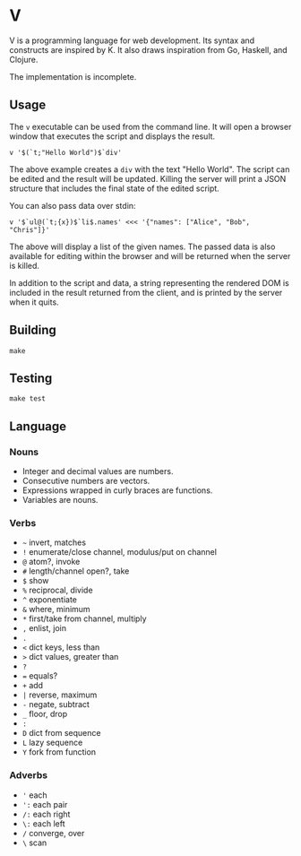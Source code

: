 # V

V is a programming language for web development. Its syntax and constructs are inspired by K. It also draws inspiration from Go, Haskell, and Clojure.

The implementation is incomplete.

## Usage

The `v` executable can be used from the command line. It will open a browser window that executes the script and displays the result.

```
v '$(`t;"Hello World")$`div'
```

The above example creates a `div` with the text "Hello World". The script can be edited and the result will be updated. Killing the server will print a JSON structure that includes the final state of the edited script.

You can also pass data over stdin:

```
v '$`ul@(`t;{x})$`li$.names' <<< '{"names": ["Alice", "Bob", "Chris"]}'
```

The above will display a list of the given names. The passed data is also available for editing within the browser and will be returned when the server is killed.

In addition to the script and data, a string representing the rendered DOM is included in the result returned from the client, and is printed by the server when it quits.

## Building

```
make
```

## Testing

```
make test
```

## Language

### Nouns

- Integer and decimal values are numbers.
- Consecutive numbers are vectors.
- Expressions wrapped in curly braces are functions.
- Variables are nouns.

### Verbs

- `~` invert, matches
- `!` enumerate/close channel, modulus/put on channel
- `@` atom?, invoke
- `#` length/channel open?, take
- `$` show
- `%` reciprocal, divide
- `^` exponentiate
- `&` where, minimum
- `*` first/take from channel, multiply
- `,` enlist, join
- `.`
- `<` dict keys, less than
- `>` dict values, greater than
- `?`
- `=` equals?
- `+` add
- `|` reverse, maximum
- `-` negate, subtract
- `_` floor, drop
- `:`
- `D` dict from sequence
- `L` lazy sequence
- `Y` fork from function

### Adverbs

- `'` each
- `':` each pair
- `/:` each right
- `\:` each left
- `/` converge, over
- `\` scan
